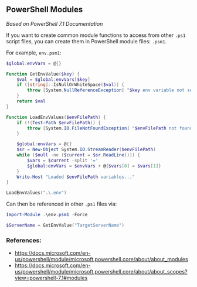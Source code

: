 ## PowerShell Modules

*Based on PowerShell 7.1 Documentation*

If you want to create common module functions to access from other `.ps1` script files, you can create them in PowerShell module files: `.psm1`.

For example, `env.psm1`:
```PowerShell
$global:envVars = @{}

Function GetEnvValue($key) {
    $val = $global:envVars[$key]
    if ([string]::IsNullOrWhiteSpace($val)) {
        throw [System.NullReferenceException] "$key env variable not set..."
    }
    return $val
}

Function LoadEnvValues($envFilePath) {
    if (!(Test-Path $envFilePath)) {
        throw [System.IO.FileNotFoundException] "$envFilePath not found..."
    }

    $global:envVars = @{}
    $sr = New-Object System.IO.StreamReader($envFilePath)
    while ($null -ne ($current = $sr.ReadLine())) {
        $vars = $current -split '='
        $global:envVars = $envVars + @{$vars[0] = $vars[1]}
    }
    Write-Host "Loaded $envFilePath variables..."
}

LoadEnvValues(".\.env")
```

Can then be referenced in other `.ps1` files via:
```PowerShell
Import-Module .\env.psm1 -Force

$ServerName = GetEnvValue("TargetServerName")
```

### References:

- https://docs.microsoft.com/en-us/powershell/module/microsoft.powershell.core/about/about_modules
- https://docs.microsoft.com/en-us/powershell/module/microsoft.powershell.core/about/about_scopes?view=powershell-7.1#modules

